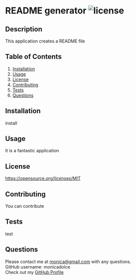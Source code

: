 # README generator ![license](https://img.shields.io/badge/license-MIT-blue)
## Description
 This application creates a README file  


## Table of Contents

1. [Installation](#installation)
2. [Usage](#usage)
3. [License](#license)
4. [Contributing](#contributing)
5. [Tests](#tests)
6. [Questions](#questions)


## Installation
install


## Usage
It is a fantastic application


## License 
https://opensource.org/licenses/MIT


## Contributing
You can contribute


## Tests
test


## Questions
Please contact me at monica@gmail.com with any questions.  
GitHub username: monicadolce  
Check out my [GitHub Profile](https://github.com/monicadolce)
 